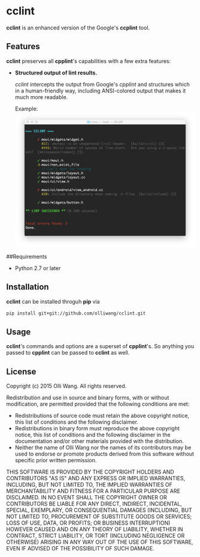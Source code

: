 # cclint

__cclint__ is an enhanced version of the Google's __ccplint__ tool.

## Features

__cclint__ preserves all __cpplint__'s capabilities with a few extra features:

*  **Structured output of lint results.**

    _cclint_ intercepts the output from Google's _cpplint_ and structures
    which in a human-friendly way, including ANSI-colored output that makes it
    much more readable.

    Example: ![pretty output](examples/screenshot.png)

##Requirements

* Python 2.7 or later

## Installation

__cclint__ can be installed throguh __pip__ via
```bash
pip install git+git://github.com/olliwang/cclint.git
```

## Usage

__cclint__'s commands and options are a superset of __cpplint__'s. So anything
you passed to __cpplint__ can be passed to  __cclint__ as well.

## License

Copyright (c) 2015 Olli Wang. All rights reserved.

Redistribution and use in source and binary forms, with or without
modification, are permitted provided that the following conditions are
met:

   * Redistributions of source code must retain the above copyright
notice, this list of conditions and the following disclaimer.
   * Redistributions in binary form must reproduce the above
copyright notice, this list of conditions and the following disclaimer
in the documentation and/or other materials provided with the
distribution.
   * Neither the name of Olli Wang nor the names of its
contributors may be used to endorse or promote products derived from
this software without specific prior written permission.

THIS SOFTWARE IS PROVIDED BY THE COPYRIGHT HOLDERS AND CONTRIBUTORS
"AS IS" AND ANY EXPRESS OR IMPLIED WARRANTIES, INCLUDING, BUT NOT
LIMITED TO, THE IMPLIED WARRANTIES OF MERCHANTABILITY AND FITNESS FOR
A PARTICULAR PURPOSE ARE DISCLAIMED. IN NO EVENT SHALL THE COPYRIGHT
OWNER OR CONTRIBUTORS BE LIABLE FOR ANY DIRECT, INDIRECT, INCIDENTAL,
SPECIAL, EXEMPLARY, OR CONSEQUENTIAL DAMAGES (INCLUDING, BUT NOT
LIMITED TO, PROCUREMENT OF SUBSTITUTE GOODS OR SERVICES; LOSS OF USE,
DATA, OR PROFITS; OR BUSINESS INTERRUPTION) HOWEVER CAUSED AND ON ANY
THEORY OF LIABILITY, WHETHER IN CONTRACT, STRICT LIABILITY, OR TORT
(INCLUDING NEGLIGENCE OR OTHERWISE) ARISING IN ANY WAY OUT OF THE USE
OF THIS SOFTWARE, EVEN IF ADVISED OF THE POSSIBILITY OF SUCH DAMAGE.
